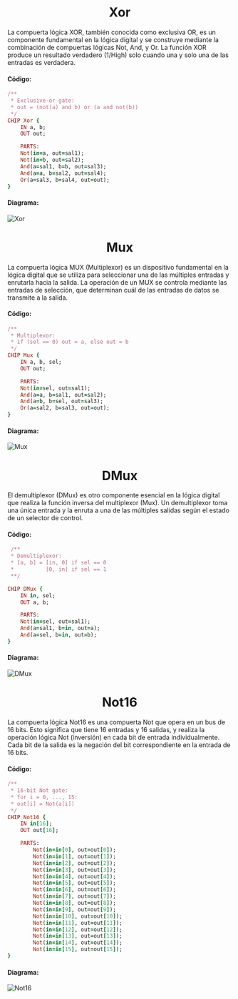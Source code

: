 <h1 align="center"> Xor </h1>

La compuerta lógica XOR, también conocida como exclusiva OR, es un componente fundamental en la lógica digital y se construye mediante la combinación de compuertas lógicas Not, And, y Or. La función XOR produce un resultado verdadero (1/High) solo cuando una y solo una de las entradas es verdadera.
<h4>Código:</h4>

```ruby
/**
 * Exclusive-or gate:
 * out = (not(a) and b) or (a and not(b))
 */
CHIP Xor {
    IN a, b;
    OUT out;

    PARTS:
    Not(in=a, out=sal1);
    Not(in=b, out=sal2);
    And(a=sal1, b=b, out=sal3);
    And(a=a, b=sal2, out=sal4);
    Or(a=sal3, b=sal4, out=out);
}
```
<h4>Diagrama:</h4>

![Xor](https://github.com/Fernando2240/Grupo-Megahertz/assets/92164946/24804705-2da4-4bb4-bf67-3c26cca0383e)
<h1 align="center"> Mux </h1>
La compuerta lógica MUX (Multiplexor) es un dispositivo fundamental en la lógica digital que se utiliza para seleccionar una de las múltiples entradas y enrutarla hacia la salida. La operación de un MUX se controla mediante las entradas de selección, que determinan cuál de las entradas de datos se transmite a la salida.
<h4>Código:</h4>

```ruby
/** 
 * Multiplexor:
 * if (sel == 0) out = a, else out = b
 */
CHIP Mux {
    IN a, b, sel;
    OUT out;

    PARTS:
    Not(in=sel, out=sal1);
    And(a=a, b=sal1, out=sal2);
    And(a=b, b=sel, out=sal3);
    Or(a=sal2, b=sal3, out=out);
}
```
<h4>Diagrama:</h4>

![Mux](https://github.com/Fernando2240/Grupo-Megahertz/assets/92164946/ae2a8f41-4da2-4cde-8579-4ed71bdc61c4)
<h1 align="center"> DMux </h1>
El demultiplexor (DMux) es otro componente esencial en la lógica digital que realiza la función inversa del multiplexor (Mux). Un demultiplexor toma una única entrada y la enruta a una de las múltiples salidas según el estado de un selector de control.
<h4>Código:</h4>

```ruby
 /**
 * Demultiplexor:
 * [a, b] = [in, 0] if sel == 0
 *          [0, in] if sel == 1
 **/

CHIP DMux {
    IN in, sel;
    OUT a, b;

    PARTS:
    Not(in=sel, out=sal1);
    And(a=sal1, b=in, out=a);
    And(a=sel, b=in, out=b);
}
```
<h4>Diagrama:</h4>

  ![DMux](https://github.com/Fernando2240/Grupo-Megahertz/assets/92164946/4329fc92-2798-44cd-bebc-6c8f5b83a046)
<h1 align="center"> Not16 </h1>

La compuerta lógica Not16 es una compuerta Not que opera en un bus de 16 bits. Esto significa que tiene 16 entradas y 16 salidas, y realiza la operación lógica Not (inversión) en cada bit de entrada individualmente. Cada bit de la salida es la negación del bit correspondiente en la entrada de 16 bits.
<h4>Código:</h4>

```ruby
/**
 * 16-bit Not gate:
 * for i = 0, ..., 15:
 * out[i] = Not(a[i])
 */
CHIP Not16 {
    IN in[16];
    OUT out[16];

    PARTS:
        Not(in=in[0], out=out[0]);
        Not(in=in[1], out=out[1]);
        Not(in=in[2], out=out[2]);
        Not(in=in[3], out=out[3]);
        Not(in=in[4], out=out[4]);
        Not(in=in[5], out=out[5]);
        Not(in=in[6], out=out[6]);
        Not(in=in[7], out=out[7]);
        Not(in=in[8], out=out[8]);
        Not(in=in[9], out=out[9]);
        Not(in=in[10], out=out[10]);
        Not(in=in[11], out=out[11]);
        Not(in=in[12], out=out[12]);
        Not(in=in[13], out=out[13]);
        Not(in=in[14], out=out[14]);
        Not(in=in[15], out=out[15]);
}
```
<h4>Diagrama:</h4>

  ![Not16](https://github.com/Fernando2240/Grupo-Megahertz/assets/92164946/78af8d4f-cd3f-4582-8907-133ebbbc08f7)
